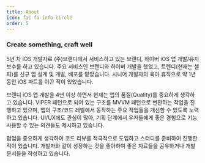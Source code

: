 ```yaml
---
title: About
icon: fas fa-info-circle
order: 5
---
```


<!--
> Add Markdown syntax content to file `_tabs/about.md`{: .filepath } and it will show up on this page.
 {: .prompt-tip }
 -->

### Create something, craft well

<!--
**imjhk03/imjhk03** is a ✨ _special_ ✨ repository because its `README.md` (this file) appears on your GitHub profile.

Here are some ideas to get you started:

- 🔭 I’m currently working on ...
- 🌱 I’m currently learning ...
- 👯 I’m looking to collaborate on ...
- 🤔 I’m looking for help with ...
- 💬 Ask me about ...
- 📫 How to reach me: ...
- 😄 Pronouns: ...
- ⚡ Fun fact: ...
-->

5년 차 iOS 개발자로 (주)브랜디에서 서비스하고 있는 브랜디, 하이버 iOS 앱 개발/유지 보수를 하고 있습니다. 주요 서비스인 브랜디와 하이버 개발을 했었고, 트렌디(현재는 셀피)를 신규 앱 설계 및 개발, 배포를 맡았습니다. 시니어 개발자의 육아 휴직으로 약 1년 동안 iOS 파트를 이끈 적이 있었습니다.

브랜디 iOS 앱 개발을 4년 이상 하면서 현재는 앱의 품질(Quality)를 중요하게 생각하고 있습니다. VIPER 패턴으로 되어 있는 구조를 MVVM 패턴으로 변환하는 작업을 진행하고 있으며, 앱의 구조/코드 레벨에서 동작하는 주요 작업들을 개선할 수 있도록 노력하고 있습니다. UI/UX에도 관심이 많아, 기획 단계에서 유저들에게 좋은 경험으로 기능 사용할 수 있는 의견들도 제시하고 있습니다.

협업을 중요하게 생각하여 코드 리뷰를 적극적으로 도입하고 스터디를 준비하여 진행한 적이 있습니다. 개발자와 같이 성장하는 것을 좋아하여 좋은 자료들을 공유하거나 개발 문서들을 작성하고 있습니다.
